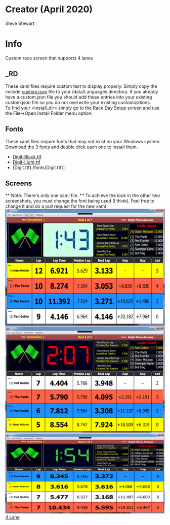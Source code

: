 # Creator (April 2020)
Steve Stewart

# Info
Custom race screen that supports 4 lanes

## _RD
These xaml files require custom text to display properly.  Simply copy the include [custom.json](./custom_text/custom.json) file to your <install directory>/data/Languages directory.  If you already have a custom.json file you should add these entries into your existing custom.json file so you do not overwrite your existing customizations.  
To find your <install_dir> simply go to the Race Day Setup screen and use the File->Open Install Folder menu option.

## Fonts
These xaml files require fonts that may not exist on your Windows system.  Download the 3 [fonts](./fonts) and double click each one to install them.  
* [Digit-Black.ttf](./fonts/Digit-Black.ttf)
* [Digit-Light.ttf](./fonts/Digit-Light.ttf)
* [Digit.ttf(./fonts/Digit.ttf)]

## Screens
** Note: There's only one xaml file. **  To achieve the look in the other two screenshots, you must change the font being used (I think).  Feel free to change it and do a pull request for the new xaml
![alt text](./ScreenShot1.png)
![alt text](./ScreenShot2.png)
![alt text](./ScreenShot3.png)
[4 Lane](./xaml/Custom2GreenLED_4L.xaml)